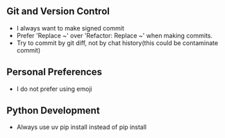 ## Git and Version Control
- I always want to make signed commit
- Prefer 'Replace ~' over 'Refactor: Replace ~' when making commits.
- Try to commit by git diff, not by chat history(this could be contaminate commit)

## Personal Preferences
- I do not prefer using emoji

## Python Development
- Always use uv pip install instead of pip install
